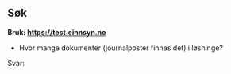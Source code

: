## Søk
**Bruk: https://test.einnsyn.no**

 - Hvor mange dokumenter (journalposter finnes det) i løsninge?
 
 Svar: <span style="color:white">Ca. 12 millioner</span>
